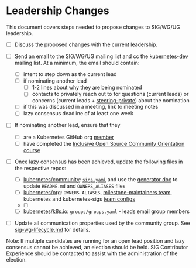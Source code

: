 # Leadership Changes

This document covers steps needed to propose changes to SIG/WG/UG leadership.

- [ ] Discuss the proposed changes with the current leadership.

- [ ] Send an email to the SIG/WG/UG mailing list and cc the [kubernetes-dev]
mailing list. At a minimum, the email should contain:
  - [ ] intent to step down as the current lead
  - [ ] if nominating another lead
    - [ ] 1-2 lines about why they are being nominated
    - [ ] contacts to privately reach out to for questions (current leads)
          or concerns (current leads + [steering-private]) about the nomination
  - [ ] if this was discussed in a meeting, link to meeting notes
  - [ ] lazy consensus deadline of at least one week

- [ ] If nominating another lead, ensure that they
  - [ ] are a Kubernetes GitHub org [member]
  - [ ] have completed the [Inclusive Open Source Community Orientation course]

- [ ] Once lazy consensus has been achieved, update the following
      files in the respective repos:
  - [ ] [kubernetes/community]: [`sigs.yaml`] and use the [generator doc]
        to update `README.md` and `OWNERS_ALIASES` files
  - [ ] [kubernetes/org]: `OWNERS_ALIASES`, [milestone-maintainers team],
        kubernetes and kubernetes-sigs [team configs]
  - [ ] [kubernetes/enhancements]: `OWNERS_ALIASES`
  - [ ] [kubernetes/k8s.io](https://github.com/kubernetes/k8s.io): `groups/groups.yaml` - leads email group members

- [ ] Update all communication properties used by the community group.
      See [sig-wg-lifecycle.md] for details.

Note: If multiple candidates are running for an open lead position and
lazy consensus cannot be achieved, an election should be held.
SIG Contributor Experience should be contacted to assist with the
administration of the election.

[kubernetes-dev]: https://groups.google.com/a/kubernetes.io/g/dev
[steering-private]: steering-private@kubernetes.io
[member]: /community-membership.md#member
[`sigs.yaml`]: /sigs.yaml
[generator doc]: /generator
[kubernetes/community]: https://github.com/kubernetes/community
[kubernetes/org]: https://github.com/kubernetes/org
[kubernetes/enhancements]: https://github.com/kubernetes/enhancements
[milestone-maintainers team]: https://git.k8s.io/org/config/kubernetes/sig-release/teams.yaml
[team configs]: https://git.k8s.io/org/config
[Inclusive Open Source Community Orientation course]: https://training.linuxfoundation.org/training/inclusive-open-source-community-orientation-lfc102/
[sig-wg-lifecycle.md]: /sig-wg-lifecycle.md
